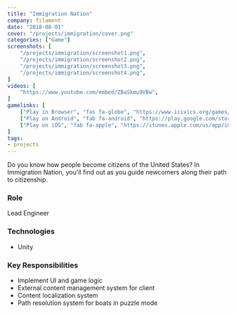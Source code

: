 ```yaml
---
title: "Immigration Nation"
company: filament
date: "2018-08-01"
cover: "/projects/immigration/cover.png"
categories: ["Game"]
screenshots: [
    "/projects/immigration/screenshot1.png",
    "/projects/immigration/screenshot2.png",
    "/projects/immigration/screenshot3.png",
    "/projects/immigration/screenshot4.png",
]
videos: [
    "https://www.youtube.com/embed/ZBaSkmu9VBw",
]
gamelinks: [
    ["Play in Browser", "fas fa-globe", "https://www.icivics.org/games/immigration-nation"],
    ["Play on Android", "fab fa-android", "https://play.google.com/store/apps/details?id=com.filament.icivics.immigrationnation2018&hl=en_US"],
    ["Play on iOS", "fab fa-apple", "https://itunes.apple.com/us/app/immigration-nation/id1136058500?mt=8"],
]
tags:
- projects
---
```


Do you know how people become citizens of the United States? In Immigration Nation, you'll find out as you guide newcomers along their path to citizenship. 

### Role
Lead Engineer

### Technologies
* Unity

### Key Responsibilities
* Implement UI and game logic
* External content management system for client
* Content localization system
* Path resolution system for boats in puzzle mode